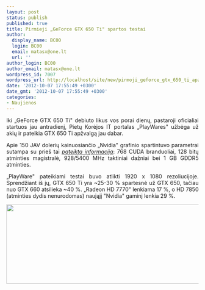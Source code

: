 ```yaml
---
layout: post
status: publish
published: true
title: Pirmieji „GeForce GTX 650 Ti" spartos testai
author:
  display_name: BC00
  login: BC00
  email: matasx@one.lt
  url: ''
author_login: BC00
author_email: matasx@one.lt
wordpress_id: 7007
wordpress_url: http://localhost/site/new/pirmoji_geforce_gtx_650_ti_apzvalga/
date: '2012-10-07 17:55:49 +0300'
date_gmt: '2012-10-07 17:55:49 +0300'
categories:
- Naujienos
---
```

<p style="text-align: justify;">
	Iki &bdquo;GeForce GTX 650 Ti&quot; debiuto likus vos porai dienų, pastaroji oficialiai startuos jau antradienį, Pietų Korėjos IT portalas &bdquo;PlayWares&quot; užbėga už akių ir pateikia GTX 650 Ti apžvalgą jau dabar.</p>
<p style="text-align: justify;">
	Apie 150 JAV dolerių kainuosiančio &bdquo;Nvidia&quot; grafinio spartintuvo parametrai sutampa su prie&scaron; tai <a href="http://www.technews.lt/naujiena/n/a/geforce_gtx_650_ti_vis_delto_tures_768_cuda_branduoliu.html"><em>pateikta informacija</em></a>: 768 CUDA branduoliai, 128 bitų atminties magistralė, 928/5400 MHz taktiniai dažniai bei 1 GB GDDR5 atminties.</p>
<p style="text-align: justify;">
	&bdquo;PlayWare&quot; pateikiami testai buvo atlikti 1920 x 1080 rezoliucijoje. Sprendžiant i&scaron; jų, GTX 650 Ti yra ~25-30 % spartesnė už GTX 650, tačiau nuo GTX 660 atsilieka ~40 %. &bdquo;Radeon HD 7770&quot; lenkiama 17 %, o HD 7850 (atminties dydis nenurodomas) naująjį &quot;Nvidia&quot; gaminį lenkia 29 %.</p>
<p>
	<a href="http://technews.lt/userfiles/GF650titests.png"><img alt="" src="http://technews.lt/userfiles/GF650titests.png" style="width: 520px; height: 208px;" /></a></p>
